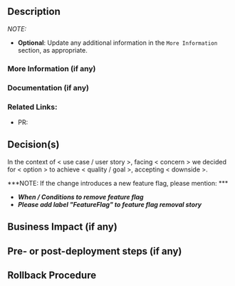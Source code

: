 ## Description

<!-- Describe the big picture of your changes here to communicate to the maintainers why we should accept this pull request. -->

*NOTE:*

* **Optional**: Update any additional information in the `More Information` section, as appropriate.

### More Information (if any)  

<!-- If there isn't additional information to be added, remove this section. -->

### Documentation (if any)

<!-- Link to the updated documentation, if any. Else, remove this section. -->

### Related Links:

<!-- Provide links related issues and PRs, if any. Else, remove this section. -->

- PR: <github-PR-id>

## Decision(s)

<!-- Describe any decisions you made in this PR using the following template -->
<!-- E.g. In the context of Super New Feature, facing how to load the required data, 
       we decided to use raw SQL, to achieve fastest performance, accepting this is 
       more code than if we had used the ORM.  -->

In the context of < use case / user story >, facing < concern > we decided for < option > to achieve < quality / goal >, accepting < downside >.

***NOTE: If the change introduces a new feature flag, please mention:  ***
  - ***When / Conditions to remove feature flag***
  - ***Please add label "FeatureFlag" to feature flag removal story***
 
## Business Impact (if any)

<!-- Describe the business impact if any. For example, rolling out the change will involve a short downtime of an hour. Else, remove this section -->
  
## Pre- or post-deployment steps (if any)

<!-- Describe the manual steps, if any, that need to be done before or after the deployment. Else, remove this section. -->
 
## Rollback Procedure

<!-- Describe the Rollback procedure. If none/default, update with `default rollback procedure` -->
